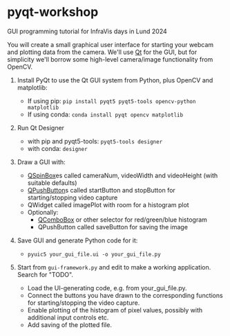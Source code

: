 # pyqt-workshop
GUI programming tutorial for InfraVis days in Lund 2024

You will create a small graphical user interface for starting your webcam and plotting data from the camera.
We'll use [Qt](https://www.qt.io/) for the GUI, but for simplicity we'll borrow some high-level camera/image functionality from OpenCV.

1. Install PyQt to use the Qt GUI system from Python, plus OpenCV and matplotlib:

    - If using pip: `pip install pyqt5 pyqt5-tools opencv-python matplotlib`
    - If using conda: `conda install pyqt opencv matplotlib`

2. Run Qt Designer

    - with pip and pyqt5-tools: `pyqt5-tools designer`
    - with conda: `designer`

3. Draw a GUI with:

    - [QSpinBox](https://doc.qt.io/qtforpython-5/PySide2/QtWidgets/QSpinBox.html)es
      called cameraNum, videoWidth and videoHeight (with suitable defaults)
    - [QPushButton](https://doc.qt.io/qtforpython-5/PySide2/QtWidgets/QPushButton.html)s
      called startButton and stopButton for starting/stopping video capture
    - QWidget called imagePlot with room for a histogram plot
    - Optionally:
        - [QComboBox](https://doc.qt.io/qtforpython-5/PySide2/QtWidgets/QComboBox.html)
          or other selector for red/green/blue histogram
        - QPushButton called saveButton for saving the image

4. Save GUI and generate Python code for it:

    - `pyuic5 your_gui_file.ui -o your_gui_file.py`

5. Start from `gui-framework.py` and edit to make a working application. Search for "TODO".
    - Load the UI-generating code, e.g. from your_gui_file.py.
    - Connect the buttons you have drawn to the corresponding functions for starting/stopping the video capture.
    - Enable plotting of the histogram of pixel values, possibly with additional input controls etc.
    - Add saving of the plotted file.